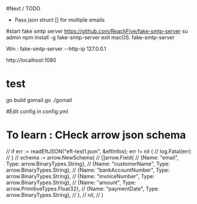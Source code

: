 #Next / TODO 

- Pass json struct [] for multiple emails




#start fake smtp server
https://github.com/ReachFive/fake-smtp-server
su admin
npm install -g fake-smtp-server
exit
macOS: fake-smtp-server

Win : fake-smtp-server  --http-ip 127.0.0.1

http://localhost:1080

# test 
go build gomail.go
./gomail


#Edit config in config.yml





# To learn : CHeck arrow json schema

// if err := readEftJSON("eft-test1.json", &eftInfos); err != nil {
// 	log.Fatal(err)
// }
// schema := arrow.NewSchema(
// 	[]arrow.Field{
// 		{Name: "email", Type: arrow.BinaryTypes.String},
// 		{Name: "customerName", Type: arrow.BinaryTypes.String},
// 		{Name: "bankAccountNumber", Type: arrow.BinaryTypes.String},
// 		{Name: "invoiceNumber", Type: arrow.BinaryTypes.String},
// 		{Name: "amount", Type: arrow.PrimitiveTypes.Float32},
// 		{Name: "paymentDate", Type: arrow.BinaryTypes.String},
// 	},
// 	nil,
// )